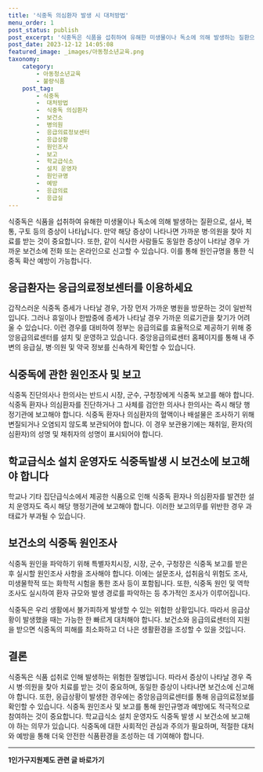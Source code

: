 ```yaml
---
title: '식중독 의심환자 발생 시 대처방법'
menu_order: 1
post_status: publish
post_excerpt: '식중독은 식품을 섭취하여 유해한 미생물이나 독소에 의해 발생하는 질환으로, 설사, 복통, 구토 등의 증상이 나타납니다. 만약 해당 증상이 나타나면 가까운 병 의원을 찾아 치료를 받는 것이 중요합니다. 또한, 같이 식사한 사람들도 동일한 증상이 나타날 경우 가까운 보건소에 전화 또는 온라인으로 신고할 수 있습니다. 이를 통해 원인규명을 통한 식중독 확산 예방이 가능합니다.'
post_date: 2023-12-12 14:05:08
featured_image: _images/아동청소년교육.png
taxonomy:
    category:
        - 아동청소년교육
        - 불량식품
    post_tag:
        - 식중독
        -  대처방법
        -  식중독 의심환자
        -  보건소
        -  병의원
        -  응급의료정보센터
        -  응급상황
        -  원인조사
        -  보고
        -  학교급식소
        -  설치 운영자
        -  원인규명
        -  예방
        -  응급의료
        -  응급실
---
```



식중독은 식품을 섭취하여 유해한 미생물이나 독소에 의해 발생하는 질환으로, 설사, 복통, 구토 등의 증상이 나타납니다. 만약 해당 증상이 나타나면 가까운 병·의원을 찾아 치료를 받는 것이 중요합니다. 또한, 같이 식사한 사람들도 동일한 증상이 나타날 경우 가까운 보건소에 전화 또는 온라인으로 신고할 수 있습니다. 이를 통해 원인규명을 통한 식중독 확산 예방이 가능합니다. 

## 응급환자는 응급의료정보센터를 이용하세요

갑작스러운 식중독 증세가 나타날 경우, 가장 먼저 가까운 병원을 방문하는 것이 일반적입니다. 그러나 휴일이나 한밤중에 증세가 나타날 경우 가까운 의료기관을 찾기가 어려울 수 있습니다. 이런 경우를 대비하여 정부는 응급의료를 효율적으로 제공하기 위해 중앙응급의료센터를 설치 및 운영하고 있습니다. 중앙응급의료센터 홈페이지를 통해 내 주변의 응급실, 병·의원 및 약국 정보를 신속하게 확인할 수 있습니다.

## 식중독에 관한 원인조사 및 보고

식중독 진단의사나 한의사는 반드시 시장, 군수, 구청장에게 식중독 보고를 해야 합니다. 식중독 환자나 의심환자를 진단하거나 그 사체를 검안한 의사나 한의사는 즉시 해당 행정기관에 보고해야 합니다. 식중독 환자나 의심환자의 혈액이나 배설물은 조사하기 위해 변질되거나 오염되지 않도록 보관되어야 합니다. 이 경우 보관용기에는 채취일, 환자(의심환자)의 성명 및 채취자의 성명이 표시되어야 합니다.

## 학교급식소 설치 운영자도 식중독발생 시 보건소에 보고해야 합니다

학교나 기타 집단급식소에서 제공한 식품으로 인해 식중독 환자나 의심환자를 발견한 설치 운영자도 즉시 해당 행정기관에 보고해야 합니다. 이러한 보고의무를 위반한 경우 과태료가 부과될 수 있습니다.

## 보건소의 식중독 원인조사

식중독 원인을 파악하기 위해 특별자치시장, 시장, 군수, 구청장은 식중독 보고를 받은 후 실시할 원인조사 사항을 조사해야 합니다. 이에는 설문조사, 섭취음식 위험도 조사, 미생물학적 또는 화학적 시험을 통한 조사 등이 포함됩니다. 또한, 식중독 원인 및 역학조사도 실시하여 환자 규모와 발생 경로를 파악하는 등 추가적인 조사가 이루어집니다.

식중독은 우리 생활에서 불가피하게 발생할 수 있는 위험한 상황입니다. 따라서 응급상황이 발생했을 때는 가능한 한 빠르게 대처해야 합니다. 보건소와 응급의료센터의 지원을 받으면 식중독의 피해를 최소화하고 더 나은 생활환경을 조성할 수 있을 것입니다.

## 결론


식중독은 식품 섭취로 인해 발생하는 위험한 질병입니다. 따라서 증상이 나타날 경우 즉시 병·의원을 찾아 치료를 받는 것이 중요하며, 동일한 증상이 나타나면 보건소에 신고해야 합니다. 또한, 응급상황이 발생한 경우에는 중앙응급의료센터를 통해 응급의료정보를 확인할 수 있습니다. 식중독 원인조사 및 보고를 통해 원인규명과 예방에도 적극적으로 참여하는 것이 중요합니다. 학교급식소 설치 운영자도 식중독 발생 시 보건소에 보고해야 하는 의무가 있습니다. 식중독에 대한 사회적인 관심과 주의가 필요하며, 적절한 대처와 예방을 통해 더욱 안전한 식품환경을 조성하는 데 기여해야 합니다.
<!-- wp:separator -->
<hr class="wp-block-separator has-alpha-channel-opacity"/>
<!-- /wp:separator -->

<!-- wp:group {"backgroundColor":"base","layout":{"type":"constrained"}} -->
<div class="wp-block-group has-base-background-color has-background"><!-- wp:paragraph {"align":"center","fontSize":"medium"} -->
<p class="has-text-align-center has-large-font-size"><strong>1인가구지원제도 관련 글 바로가기</strong></p>
<!-- /wp:paragraph -->


<!-- wp:latest-posts
{"categories":[{"id":14321,"count":19,"description":"","link":"https://uknowlaw.com/category/1%ec%9d%b8%ea%b0%80%ea%b5%ac%ec%a7%80%ec%9b%90%ec%a0%9c%eb%8f%84/","name":"1인가구지원제도","slug":"1인가구지원제도","taxonomy":"category","parent":0,"meta":[],"_links":{"self":[{"href":"https://uknowlaw.com/wp-json/wp/v2/categories/14321"}],"collection":[{"href":"https://uknowlaw.com/wp-json/wp/v2/categories"}],"about":[{"href":"https://uknowlaw.com/wp-json/wp/v2/taxonomies/category"}],"wp:post_type":[{"href":"https://uknowlaw.com/wp-json/wp/v2/posts?categories=14321"}],"curies":[{"name":"wp","href":"https://api.w.org/{rel}","templated":true}]}}],"postsToShow":100,"excerptLength":28,"postLayout":"grid","columns":2,"featuredImageAlign":"left","featuredImageSizeSlug":"large","fontSize":"small"} /--></div>
<!-- /wp:group -->